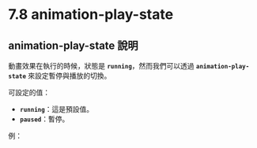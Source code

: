 # 7.8 animation-play-state

## animation-play-state 說明

動畫效果在執行的時候，狀態是 **`running`**，然而我們可以透過 **`animation-play-state`** 來設定暫停與播放的切換。

可設定的值：

* **`running`**：這是預設值。
* **`paused`**：暫停。



例：



